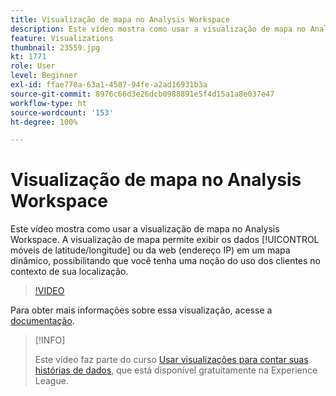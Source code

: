 ```yaml
---
title: Visualização de mapa no Analysis Workspace
description: Este vídeo mostra como usar a visualização de mapa no Analysis Workspace. A visualização de mapa permite exibir dados móveis (latitude/longitude) ou da web (endereço IP) em um mapa dinâmico, possibilitando que você tenha uma noção do uso dos clientes no contexto de sua localização.
feature: Visualizations
thumbnail: 23559.jpg
kt: 1771
role: User
level: Beginner
exl-id: ffae778a-63a1-4587-94fe-a2ad16931b3a
source-git-commit: 8976c66d3e26dcb0988891e5f4d15a1a8e037e47
workflow-type: ht
source-wordcount: '153'
ht-degree: 100%

---
```


# Visualização de mapa no Analysis Workspace

Este vídeo mostra como usar a visualização de mapa no Analysis Workspace. A visualização de mapa permite exibir os dados [!UICONTROL móveis de latitude/longitude] ou da web (endereço IP) em um mapa dinâmico, possibilitando que você tenha uma noção do uso dos clientes no contexto de sua localização.

>[!VIDEO](https://video.tv.adobe.com/v/23559/?quality=12)

Para obter mais informações sobre essa visualização, acesse a [documentação](https://experienceleague.adobe.com/docs/analytics/analyze/analysis-workspace/visualizations/map-visualization.html?lang=pt-BR).

>[!INFO]
>
> Este vídeo faz parte do curso [Usar visualizações para contar suas histórias de dados](https://experienceleague.adobe.com/?recommended=Analytics-U-1-2021.1.visualizations&amp;lang=pt-BR), que está disponível gratuitamente na Experience League.
